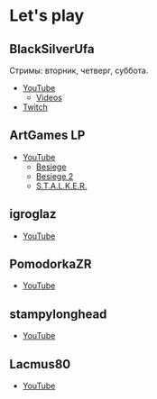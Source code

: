 Let's play
==========

BlackSilverUfa
--------------
Стримы: вторник, четверг, суббота.
* [YouTube](https://www.youtube.com/user/BlackSilverUfa)
  * [Videos](https://www.youtube.com/user/BlackSilverUfa/videos)
* [Twitch](https://www.twitch.tv/blackufa_twitch)

ArtGames LP
-----------
* [YouTube](https://www.youtube.com/c/artgameslp)
  * [Besiege](https://www.youtube.com/playlist?list=PLl7XCgA0alaf_laa9kJk4dB6bjZ8OouIm)
  * [Besiege 2](https://www.youtube.com/playlist?list=PLl7XCgA0aladsKOUP4swTqmVaBfbd277b)
  * [S.T.A.L.K.E.R.](https://www.youtube.com/playlist?list=PLl7XCgA0aladBFp5WGquN-KXALW5hWmlG)

igroglaz
--------
* [YouTube](http://www.youtube.com/channel/UCZBLx7kAi8QEO4b8upidvAA)

PomodorkaZR
-----------
* [YouTube](http://www.youtube.com/channel/UCnKH40D-gBg-gJ_DAgx1N2A)

stampylonghead
--------------
* [YouTube](https://www.youtube.com/user/stampylonghead/videos)

Lacmus80
--------
* [YouTube](https://www.youtube.com/user/Lacmus80/videos)

